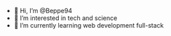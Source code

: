 - 👋 Hi, I’m @Beppe94
- 👀 I’m interested in tech and science
- 🌱 I’m currently learning web development full-stack 

<!---
Beppe94/Beppe94 is a ✨ special ✨ repository because its `README.md` (this file) appears on your GitHub profile.
You can click the Preview link to take a look at your changes.
--->
